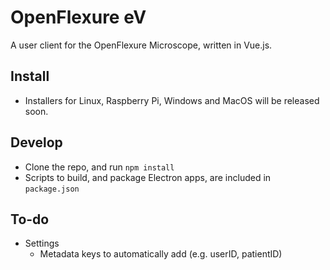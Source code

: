 # OpenFlexure eV
A user client for the OpenFlexure Microscope, written in Vue.js.

## Install

* Installers for Linux, Raspberry Pi, Windows and MacOS will be released soon.

## Develop
* Clone the repo, and run `npm install`
* Scripts to build, and package Electron apps, are included in `package.json`

## To-do

* Settings
  * Metadata keys to automatically add (e.g. userID, patientID)